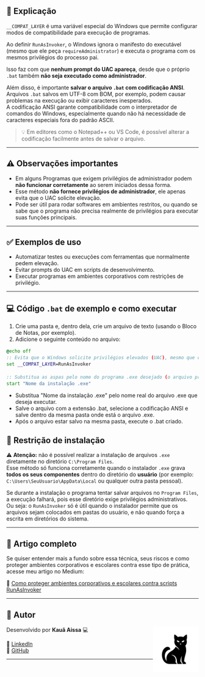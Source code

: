 ﻿## 📘 Explicação

`__COMPAT_LAYER` é uma variável especial do Windows que permite configurar modos de compatibilidade para execução de programas.

Ao definir `RunAsInvoker`, o Windows ignora o manifesto do executável (mesmo que ele peça `requireAdministrator`) e executa o programa com os mesmos privilégios do processo pai.

Isso faz com que **nenhum prompt do UAC apareça**, desde que o próprio `.bat` também **não seja executado como administrador**.

Além disso, é importante **salvar o arquivo `.bat` com codificação ANSI**. Arquivos `.bat` salvos em UTF-8 com BOM, por exemplo, podem causar problemas na execução ou exibir caracteres inesperados.  
A codificação ANSI garante compatibilidade com o interpretador de comandos do Windows, especialmente quando não há necessidade de caracteres especiais fora do padrão ASCII.

> 💡 Em editores como o Notepad++ ou VS Code, é possível alterar a codificação facilmente antes de salvar o arquivo.

---

## ⚠️ Observações importantes

- Em alguns Programas que exigem privilégios de administrador podem **não funcionar corretamente** ao serem iniciados dessa forma.
- Esse método **não fornece privilégios de administrador**, ele apenas evita que o UAC solicite elevação.
- Pode ser útil para rodar softwares em ambientes restritos, ou quando se sabe que o programa não precisa realmente de privilégios para executar suas funções principais.

---

## ✅ Exemplos de uso

- Automatizar testes ou execuções com ferramentas que normalmente pedem elevação.
- Evitar prompts do UAC em scripts de desenvolvimento.
- Executar programas em ambientes corporativos com restrições de privilégio.

---

## 💻 Código `.bat` de exemplo e como executar

1. Crie uma pasta e, dentro dela, crie um arquivo de texto (usando o Bloco de Notas, por exemplo).
2. Adicione o seguinte conteúdo no arquivo:

```bat
@echo off
:: Evita que o Windows solicite privilégios elevados (UAC), mesmo que o executável peça
set __COMPAT_LAYER=RunAsInvoker

:: Substitua as aspas pelo nome do programa .exe desejado (o arquivo precisa estar na mesma pasta)
start "Nome da instalação .exe"
```

- Substitua "Nome da instalação .exe" pelo nome real do arquivo .exe que deseja executar.
- Salve o arquivo com a extensão .bat, selecione a codificação ANSI e salve dentro da mesma pasta onde está o arquivo .exe.
- Após o arquivo estar salvo na mesma pasta, execute o .bat criado.

## 📂 Restrição de instalação

⚠️ **Atenção:** não é possível realizar a instalação de arquivos `.exe` diretamente no diretório `C:\Program Files`.  
Esse método só funciona corretamente quando o instalador `.exe` grava **todos os seus componentes** dentro do diretório do **usuário** (por exemplo: `C:\Users\SeuUsuario\AppData\Local` ou qualquer outra pasta pessoal).

Se durante a instalação o programa tentar salvar arquivos no `Program Files`, a execução falhará, pois esse diretório exige privilégios administrativos.  
Ou seja: o `RunAsInvoker` só é útil quando o instalador permite que os arquivos sejam colocados em pastas do usuário, e não quando força a escrita em diretórios do sistema.

---

## 📖 Artigo completo

Se quiser entender mais a fundo sobre essa técnica, seus riscos e como proteger ambientes corporativos e escolares contra esse tipo de prática, acesse meu artigo no Medium:

🔗 [Como proteger ambientes corporativos e escolares contra scripts RunAsInvoker](https://medium.com/@kaua.aissa.dev/como-proteger-ambientes-corporativos-e-escolares-contra-scripts-runasinvoker-a11fb4daaeca)

---

## 📌 Autor

Desenvolvido por **Kauã Aissa** 💻
<img src="assets/blackcat.png" alt="Logo Gato Preto" width="120" align="right" />

🔗 [LinkedIn](https://www.linkedin.com/in/kauaaissa)  
🔗 [GitHub](https://github.com/KauaAissa)

---
